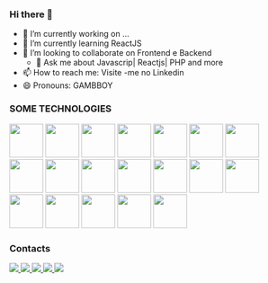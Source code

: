 ### Hi there 👋

- 🔭 I’m currently working on ...        
- 🌱 I’m currently learning  ReactJS
- 👯 I’m looking to collaborate on  Frontend e Backend
  -   💬 Ask me about  Javascrip| Reactjs| PHP and more 
- 📫 How to reach me:  Visite -me no Linkedin       
- 😄 Pronouns:  GAMBBOY         
    
### SOME TECHNOLOGIES

<div> 
     <img width="60" src="https://cdn.jsdelivr.net/gh/devicons/devicon/icons/nodejs/nodejs-original.svg" />
     <img width="60" src="https://cdn.jsdelivr.net/gh/devicons/devicon/icons/javascript/javascript-original.svg" />
     <img width="60" src="https://cdn.jsdelivr.net/gh/devicons/devicon/icons/react/react-original.svg" />
     <img width="60" src="https://cdn.jsdelivr.net/gh/devicons/devicon/icons/php/php-original.svg" />
     <img width="60" src="https://cdn.jsdelivr.net/gh/devicons/devicon/icons/typescript/typescript-original.svg" />
     <img width="60" src="https://cdn.jsdelivr.net/gh/devicons/devicon/icons/csharp/csharp-original.svg" />
     <img width="60" src="https://cdn.jsdelivr.net/gh/devicons/devicon/icons/html5/html5-original.svg" />
     <img width="60" src="https://cdn.jsdelivr.net/gh/devicons/devicon/icons/css3/css3-original.svg" />
     <img width="60" src="https://cdn.jsdelivr.net/gh/devicons/devicon/icons/nextjs/nextjs-original.svg" />
     <img width="60" src="https://cdn.jsdelivr.net/gh/devicons/devicon/icons/blender/blender-original.svg" />
     <img width="60" src="https://cdn.jsdelivr.net/gh/devicons/devicon/icons/unity/unity-original.svg" />
     <img width="60" src="https://cdn.jsdelivr.net/gh/devicons/devicon/icons/unrealengine/unrealengine-original.svg" />
     <img width="60" src="https://cdn.jsdelivr.net/gh/devicons/devicon/icons/mysql/mysql-original.svg" />
     <img width="60" src="https://cdn.jsdelivr.net/gh/devicons/devicon/icons/ionic/ionic-original.svg" />
     <img width="60" src="https://cdn.jsdelivr.net/gh/devicons/devicon/icons/flutter/flutter-original.svg" />
     <img width="60" src="https://cdn.jsdelivr.net/gh/devicons/devicon/icons/visualstudio/visualstudio-plain.svg" />
     <img width="60" src="https://cdn.jsdelivr.net/gh/devicons/devicon/icons/dart/dart-original.svg" />
     <img width="60" src="https://cdn.jsdelivr.net/gh/devicons/devicon/icons/figma/figma-original.svg" />     
     <img width="60" src="https://cdn.jsdelivr.net/gh/devicons/devicon/icons/github/github-original.svg" />
</div>


### Contacts

<div>
  <a href="https://edmilsonguilherme358@gmail.com">
     <img src="https://img.shields.io/badge/Gmail-D14836?style=for-the-badge&logo=gmail&logoColor=white"/>
  </a>
   <a href="927393820">
     <img src="https://img.shields.io/badge/WhatsApp-25D366?style=for-the-badge&logo=whatsapp&logoColor=white"/>
  </a>
   <a href="https://edmilson-guilherme.epizy.com/">
     <img src="https://img.shields.io/badge/website-000000?style=for-the-badge&logo=About.me&logoColor=white"/>
  </a>
   <a href="">
     <img src="https://img.shields.io/badge/Instagram-E4405F?style=for-the-badge&logo=instagram&logoColor=white"/>
  </a>
   <a href="https://.linkedin.com/in/edmilson-guilherme">
     <img src="https://img.shields.io/badge/LinkedIn-0077B5?style=for-the-badge&logo=linkedin&logoColor=white"/>
  </a>
   
 </div>

